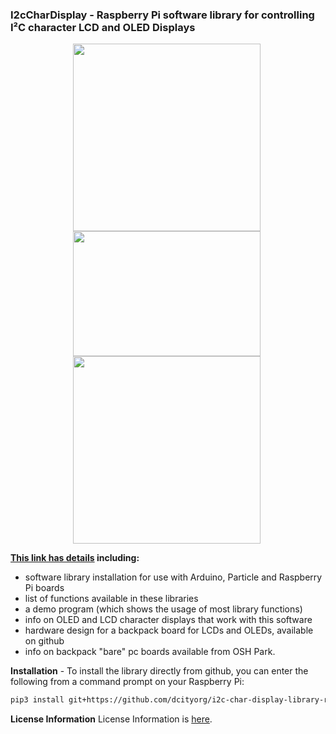 
### I2cCharDisplay - Raspberry Pi software library for controlling I²C character LCD and OLED Displays

<div style="text-align: center;">
<div style="display: inline-block; margin-right: 5px;">
<a href="https://www.dcity.org/dcity/wp-content/uploads/i2c-oled-newhaven-with-raspberrypi"><img src="https://www.dcity.org/dcity/wp-content/uploads/i2c-oled-newhaven-with-raspberrypi-600x400.jpg" alt="" width="300" height=“200" class="alignnone size-medium wp-image-517" /></a>
</div>

<div style="display: inline-block; margin-right: 5px;">
<a href="https://www.dcity.org/dcity/wp-content/uploads/i2c-oled-newhaven-with-oled.jpg"><img src="https://www.dcity.org/dcity/wp-content/uploads/i2c-oled-newhaven-with-oled-600x400.jpg" alt="" width="300" height="200" class="alignnone size-medium wp-image-496" /></a>
</div>

<div style="display: inline-block; margin-right: 5px;">
<a href="https://www.dcity.org/dcity/wp-content/uploads/i2c-oled-newhaven.jpg"><img src="https://www.dcity.org/dcity/wp-content/uploads/i2c-oled-newhaven-600x400.jpg" alt="" width="300" height=“200" class="alignnone size-medium wp-image-517" /></a>
</div>
</div>

**[This link has details](https://www.dcity.org/portfolio/i2c-display-library/) including:**
* software library installation for use with Arduino, Particle and Raspberry Pi boards
* list of functions available in these libraries
* a demo program (which shows the usage of most library functions)
* info on OLED and LCD character displays that work with this software
* hardware design for a backpack board for LCDs and OLEDs, available on github
* info on backpack "bare" pc boards available from OSH Park.

**Installation** - 
To install the library directly from github, you can enter the following from a command prompt on your Raspberry Pi:
```bash
pip3 install git+https://github.com/dcityorg/i2c-char-display-library-raspberrypi.git
```

**License Information**
License Information is [here](https://www.dcity.org/license-information/).

